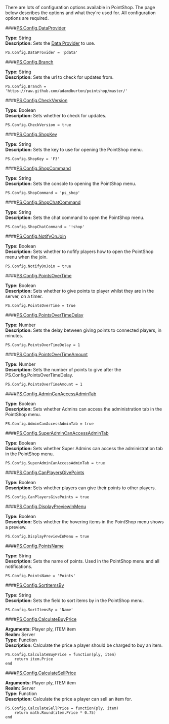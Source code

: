 <p class="lead">There are lots of configuration options available in PointShop. The page below describes the options and what they're used for. All configuration options are required.</p>

####<a href="#data-provider" name="data-provider">PS.Config.DataProvider</a>

**Type:** <span class="type">String</span>  
**Description:** Sets the [Data Provider](/configuration/data-providers) to use.

    PS.Config.DataProvider = 'pdata'

####<a href="#branch" name="branch">PS.Config.Branch</a>

**Type:** <span class="type">String</span>  
**Description:** Sets the url to check for updates from.

    PS.Config.Branch = 'https://raw.github.com/adamdburton/pointshop/master/'

####<a href="#check-version" name="check-version">PS.Config.CheckVersion</a>

**Type:** <span class="type">Boolean</span>  
**Description:** Sets whether to check for updates.

    PS.Config.CheckVersion = true

####<a href="#shop-key" name="shop-key">PS.Config.ShopKey</a>

**Type:** <span class="type">String</span>  
**Description:** Sets the key to use for opening the PointShop menu.

    PS.Config.ShopKey = 'F3'

####<a href="#shop-command" name="shop-command">PS.Config.ShopCommand</a>

**Type:** <span class="type">String</span>  
**Description:** Sets the console to opening the PointShop menu.

    PS.Config.ShopCommand = 'ps_shop'

####<a href="#shop-chat-command" name="shop-chat-command">PS.Config.ShopChatCommand</a>

**Type:** <span class="type">String</span>  
**Description:** Sets the chat command to open the PointShop menu.

    PS.Config.ShopChatCommand = '!shop'

####<a href="#notify-on-join" name="notify-on-join">PS.Config.NotifyOnJoin</a>

**Type:** <span class="type">Boolean</span>  
**Description:** Sets whether to nofify players how to open the PointShop menu when the join.

    PS.Config.NotifyOnJoin = true

####<a href="#points-over-time" name="points-over-time">PS.Config.PointsOverTime</a>

**Type:** <span class="type">Boolean</span>  
**Description:** Sets whether to give points to player whilst they are in the server, on a timer.

    PS.Config.PointsOverTime = true

####<a href="#points-over-time-delay" name="points-over-time-delay">PS.Config.PointsOverTimeDelay</a>

**Type:** <span class="type">Number</span>  
**Description:** Sets the delay between giving points to connected players, in minutes.

    PS.Config.PointsOverTimeDelay = 1

####<a href="#points-over-time-amount" name="points-over-time-amount">PS.Config.PointsOverTimeAmount</a>

**Type:** <span class="type">Number</span>  
**Description:** Sets the number of points to give after the PS.Config.PointsOverTimeDelay.

    PS.Config.PointsOverTimeAmount = 1

####<a href="#admin-can-access-admin-tab" name="admin-can-access-admin-tab">PS.Config.AdminCanAccessAdminTab</a>

**Type:** <span class="type">Boolean</span>  
**Description:** Sets whether Admins can access the administration tab in the PointShop menu.

    PS.Config.AdminCanAccessAdminTab = true

####<a href="#super-admin-can-access-admin-tab" name="super-admin-can-access-admin-tab">PS.Config.SuperAdminCanAccessAdminTab</a>

**Type:** <span class="type">Boolean</span>  
**Description:** Sets whether Super Admins can access the administration tab in the PointShop menu.

    PS.Config.SuperAdminCanAccessAdminTab = true

####<a href="#can-players-give-points" name="can-players-give-points">PS.Config.CanPlayersGivePoints</a>

**Type:** <span class="type">Boolean</span>  
**Description:** Sets whether players can give their points to other players.

    PS.Config.CanPlayersGivePoints = true

####<a href="#display-preview-in-menu" name="display-preview-in-menu">PS.Config.DisplayPreviewInMenu</a>

**Type:** <span class="type">Boolean</span>  
**Description:** Sets whether the hovering items in the PointShop menu shows a preview.

    PS.Config.DisplayPreviewInMenu = true

####<a href="#points-name" name="points-name">PS.Config.PointsName</a>

**Type:** <span class="type">String</span>  
**Description:** Sets the name of points. Used in the PointShop menu and all notifications.

    PS.Config.PointsName = 'Points'

####<a href="#sort-items-by" name="sort-items-by">PS.Config.SortItemsBy</a>

**Type:** <span class="type">String</span>  
**Description:** Sets the field to sort items by in the PointShop menu.

    PS.Config.SortItemsBy = 'Name'

####<a href="#calculate-buy-price" name="calculate-buy-price">PS.Config.CalculateBuyPrice</a>

**Arguments:** <span class="type">Player</span> ply, <span class="type">ITEM</span> item  
**Realm:** <span class="server">Server</span>  
**Type:** <span class="type">Function</span>  
**Description:** Calculate the price a player should be charged to buy an item.

    PS.Config.CalculateBuyPrice = function(ply, item)
        return item.Price
    end

####<a href="#calculate-sell-price" name="calculate-sell-price">PS.Config.CalculateSellPrice</a>

**Arguments:** <span class="type">Player</span> ply, <span class="type">ITEM</span> item  
**Realm:** <span class="server">Server</span>  
**Type:** <span class="type">Function</span>  
**Description:** Calculate the price a player can sell an item for.

    PS.Config.CalculateSellPrice = function(ply, item)
        return math.Round(item.Price * 0.75)
    end
